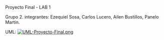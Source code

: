Proyecto Final - LAB 1

Grupo 2. integrantes: Ezequiel Sosa, Carlos Lucero, Ailen Bustillos, Panelo Martin.

UML:
[![UML-Proyecto-Final.png](https://i.postimg.cc/NGNLb8hr/UML-Proyecto-Final.png)](https://postimg.cc/9z7WQ7QW)
